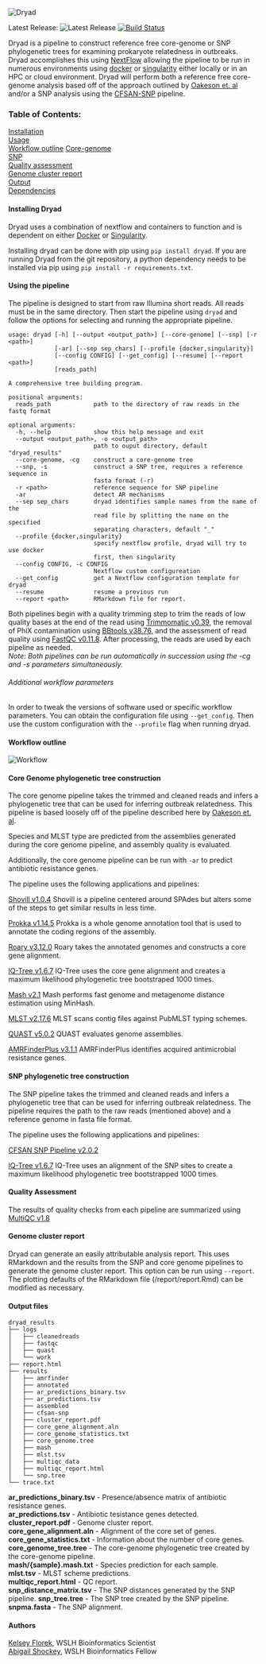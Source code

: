 ![Dryad](dryad_app/assets/dryad_logo_500.png)

Latest Release: ![Latest Release](https://img.shields.io/github/v/release/k-florek/dryad)
[![Build Status](https://travis-ci.org/k-florek/dryad.svg?branch=master)](https://travis-ci.org/k-florek/dryad)

Dryad is a pipeline to construct reference free core-genome or SNP phylogenetic trees for examining prokaryote relatedness in outbreaks. Dryad accomplishes this using [NextFlow](https://www.nextflow.io/) allowing the pipeline to be run in numerous environments using [docker](https://www.docker.com/) or [singularity](https://sylabs.io/) either locally or in an HPC or cloud environment. Dryad will perform both a reference free core-genome analysis based off of the approach outlined by [Oakeson et. al](https://www.ncbi.nlm.nih.gov/pubmed/30158193) and/or a SNP analysis using the [CFSAN-SNP](https://snp-pipeline.readthedocs.io/en/latest/readme.html) pipeline.

### Table of Contents:
[Installation](#installing-dryad)  
[Usage](#using-the-pipeline)  
[Workflow outline](#workflow-outline)
[Core-genome](#core-Genome-phylogenetic-tree-construction)  
[SNP](#snp-phylogenetic-tree-construction)  
[Quality assessment](#quality-assessment)  
[Genome cluster report](#genome-cluster-report)  
[Output](#output-files)  
[Dependencies](#dependencies)  

#### Installing Dryad
Dryad uses a combination of nextflow and containers to function and is dependent on either [Docker](https://docs.docker.com/get-docker/) or [Singularity](https://sylabs.io/guides/3.5/user-guide/quick_start.html#quick-installation-steps).

Installing dryad can be done with pip using `pip install dryad`. If you are running Dryad from the git repository, a python dependency needs to be installed via pip using `pip install -r requirements.txt`.

#### Using the pipeline
The pipeline is designed to start from raw Illumina short reads. All reads must be in the same directory. Then start the pipeline using `dryad` and follow the options for selecting and running the appropriate pipeline.
```
usage: dryad [-h] [--output <output_path>] [--core-genome] [--snp] [-r <path>]
             [-ar] [--sep sep_chars] [--profile {docker,singularity}]
             [--config CONFIG] [--get_config] [--resume] [--report <path>]
             [reads_path]

A comprehensive tree building program.

positional arguments:
  reads_path            path to the directory of raw reads in the fastq format

optional arguments:
  -h, --help            show this help message and exit
  --output <output_path>, -o <output_path>
                        path to ouput directory, default "dryad_results"
  --core-genome, -cg    construct a core-genome tree
  --snp, -s             construct a SNP tree, requires a reference sequence in
                        fasta format (-r)
  -r <path>             reference sequence for SNP pipeline
  -ar                   detect AR mechanisms
  --sep sep_chars       dryad identifies sample names from the name of the
                        read file by splitting the name on the specified
                        separating characters, default "_"
  --profile {docker,singularity}
                        specify nextflow profile, dryad will try to use docker
                        first, then singularity
  --config CONFIG, -c CONFIG
                        Nextflow custom configureation
  --get_config          get a Nextflow configuration template for dryad
  --resume              resume a previous run
  --report <path>       RMarkdown file for report.
```

Both pipelines begin with a quality trimming step to trim the reads of low quality bases at the end of the read using [Trimmomatic v0.39](http://www.usadellab.org/cms/?page=trimmomatic), the removal of PhiX contamination using [BBtools v38.76](https://jgi.doe.gov/data-and-tools/bbtools/), and the assessment of read quality using [FastQC v0.11.8](https://www.bioinformatics.babraham.ac.uk/projects/fastqc/). After processing, the reads are used by each pipeline as needed.  
*Note: Both pipelines can be run automatically in succession using the -cg and -s parameters simultaneously.*

###### Additional workflow parameters
In order to tweak the versions of software used or specific workflow parameters. You can obtain the configuration file using `--get_config`. Then use the custom configuration with the `--profile` flag when running dryad.

#### Workflow outline

![Workflow](dryad_workflow_2.0.0.png)

#### Core Genome phylogenetic tree construction
The core genome pipeline takes the trimmed and cleaned reads and infers a phylogenetic tree that can be used for inferring outbreak relatedness. This pipeline is based loosely off of the pipeline described here by [Oakeson et. al](https://www.ncbi.nlm.nih.gov/pubmed/30158193).

Species and MLST type are predicted from the assemblies generated during the core genome pipeline, and assembly quality is evaluated.

Additionally, the core genome pipeline can be run with `-ar` to predict antibiotic resistance genes.

The pipeline uses the following applications and pipelines:

[Shovill v1.0.4](https://github.com/tseemann/shovill)
Shovill is a pipeline centered around SPAdes but alters some of the steps to get similar results in less time.

[Prokka v1.14.5](https://github.com/tseemann/prokka)
Prokka is a whole genome annotation tool that is used to annotate the coding regions of the assembly.

[Roary v3.12.0](https://github.com/sanger-pathogens/Roary)
Roary takes the annotated genomes and constructs a core gene alignment.

[IQ-Tree v1.6.7](http://www.iqtree.org/)
IQ-Tree uses the core gene alignment and creates a maximum likelihood phylogenetic tree bootstraped 1000 times.

[Mash v2.1](https://github.com/marbl/Mash)
Mash performs fast genome and metagenome distance estimation using MinHash.

[MLST v2.17.6](https://github.com/tseemann/mlst)
MLST scans contig files against PubMLST typing schemes.

[QUAST v5.0.2](http://bioinf.spbau.ru/quast)
QUAST evaluates genome assemblies.

[AMRFinderPlus v3.1.1](https://github.com/ncbi/amr)
AMRFinderPlus identifies acquired antimicrobial resistance genes.

#### SNP phylogenetic tree construction
The SNP pipeline takes the trimmed and cleaned reads and infers a phylogenetic tree that can be used for inferring outbreak relatedness. The pipeline requires the path to the raw reads (mentioned above) and a reference genome in fasta file format.

The pipeline uses the following applications and pipelines:

[CFSAN SNP Pipeline v2.0.2](https://github.com/CFSAN-Biostatistics/snp-pipeline)

[IQ-Tree v1.6.7](http://www.iqtree.org/)
IQ-Tree uses an alignment of the SNP sites to create a maximum likelihood phylogenetic tree bootstrapped 1000 times.

#### Quality Assessment
The results of quality checks from each pipeline are summarized using [MultiQC v1.8](https://multiqc.info/)

#### Genome cluster report
Dryad can generate an easily attributable analysis report. This uses RMarkdown and the results from the SNP and core genome pipelines to generate the genome cluster report. This option can be run using `--report`. The plotting defaults of the RMarkdown file (/report/report.Rmd) can be modified as necessary.

#### Output files

```
dryad_results
├── logs
│   ├── cleanedreads
│   ├── fastqc
│   ├── quast
│   └── work
├── report.html
├── results
│   ├── amrfinder
│   ├── annotated
│   ├── ar_predictions_binary.tsv
│   ├── ar_predictions.tsv
│   ├── assembled
│   ├── cfsan-snp
│   ├── cluster_report.pdf
│   ├── core_gene_alignment.aln
│   ├── core_genome_statistics.txt
│   ├── core_genome.tree
│   ├── mash
│   ├── mlst.tsv
│   ├── multiqc_data
│   ├── multiqc_report.html
│   └── snp.tree
└── trace.txt
```
**ar_predictions_binary.tsv** - Presence/absence matrix of antibiotic resistance genes.  
**ar_predictions.tsv** - Antibiotic tesistance genes detected.  
**cluster_report.pdf** - Genome cluster report.  
**core_gene_alignment.aln** - Alignment of the core set of genes.
**core_gene_statistics.txt** - Information about the number of core genes.
**core_genome_tree.tree** - The core-genome phylogenetic tree created by the core-genome pipeline.  
**mash/{sample}.mash.txt** - Species prediction for each sample.  
**mlst.tsv** - MLST scheme predictions.  
**multiqc_report.html** - QC report.   
**snp_distance_matrix.tsv** - The SNP distances generated by the SNP pipeline.
**snp_tree.tree** - The SNP tree created by the SNP pipeline.  
**snpma.fasta** - The SNP alignment.  

#### Authors
[Kelsey Florek](https://github.com/k-florek), WSLH Bioinformatics Scientist  
[Abigail Shockey](https://github.com/AbigailShockey), WSLH Bioinformatics Fellow
